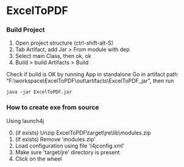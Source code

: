 # ExcelToPDF


### Build Project

1. Open project structure (ctrl-shift-alt-S)
2. Tab Artifact, add Jar > From module with dep
3. Select main Class, then ok, ok
4. Build > build Artifacts > Build

Check if build is OK by running App in standalone
Go in artifact path "F:\workspace\ExcelToPDF\out\artifacts\ExcelToPDF_jar", then run
```
java -jar ExcelToPDF.jar 
```

### How to create exe from source

Using launch4j

0. (if exists) Unzip ExcelToPDF\target\jre\lib\modules.zip
0. (if exists) Remove 'modules.zip'
1. Load configuration using file 'l4jconfig.xml'
2. Make sure 'target/jre' directory is present
3. Click on the wheel